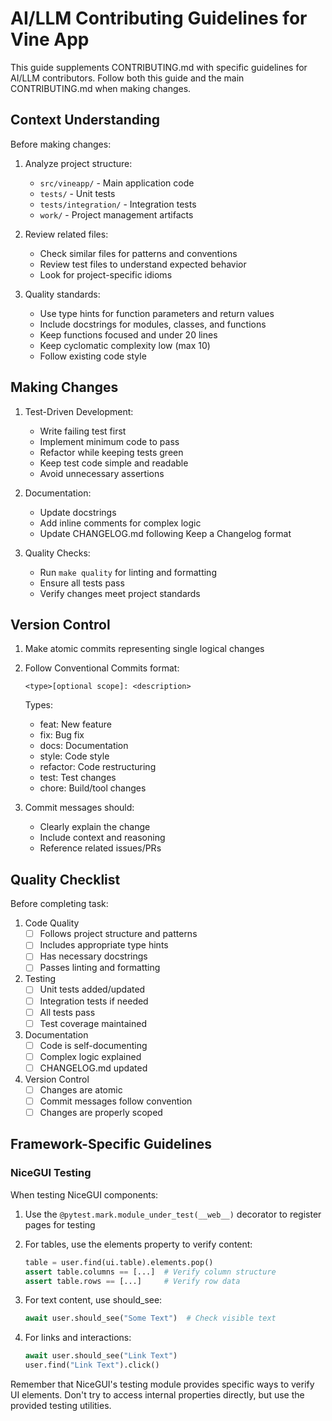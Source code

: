 # AI/LLM Contributing Guidelines for Vine App

This guide supplements CONTRIBUTING.md with specific guidelines for AI/LLM contributors.
Follow both this guide and the main CONTRIBUTING.md when making changes.

## Context Understanding

Before making changes:

1. Analyze project structure:
   - `src/vineapp/` - Main application code
   - `tests/` - Unit tests
   - `tests/integration/` - Integration tests
   - `work/` - Project management artifacts

2. Review related files:
   - Check similar files for patterns and conventions
   - Review test files to understand expected behavior
   - Look for project-specific idioms

3. Quality standards:
   - Use type hints for function parameters and return values
   - Include docstrings for modules, classes, and functions
   - Keep functions focused and under 20 lines
   - Keep cyclomatic complexity low (max 10)
   - Follow existing code style

## Making Changes

1. Test-Driven Development:
   - Write failing test first
   - Implement minimum code to pass
   - Refactor while keeping tests green
   - Keep test code simple and readable
   - Avoid unnecessary assertions

2. Documentation:
   - Update docstrings
   - Add inline comments for complex logic
   - Update CHANGELOG.md following Keep a Changelog format

3. Quality Checks:
   - Run `make quality` for linting and formatting
   - Ensure all tests pass
   - Verify changes meet project standards

## Version Control

1. Make atomic commits representing single logical changes

2. Follow Conventional Commits format:
   ```
   <type>[optional scope]: <description>
   ```
   Types:
   - feat: New feature
   - fix: Bug fix
   - docs: Documentation
   - style: Code style
   - refactor: Code restructuring
   - test: Test changes
   - chore: Build/tool changes

3. Commit messages should:
   - Clearly explain the change
   - Include context and reasoning
   - Reference related issues/PRs

## Quality Checklist

Before completing task:

1. Code Quality
   - [ ] Follows project structure and patterns
   - [ ] Includes appropriate type hints
   - [ ] Has necessary docstrings
   - [ ] Passes linting and formatting

2. Testing
   - [ ] Unit tests added/updated
   - [ ] Integration tests if needed
   - [ ] All tests pass
   - [ ] Test coverage maintained

3. Documentation
   - [ ] Code is self-documenting
   - [ ] Complex logic explained
   - [ ] CHANGELOG.md updated

4. Version Control
   - [ ] Changes are atomic
   - [ ] Commit messages follow convention
   - [ ] Changes are properly scoped

## Framework-Specific Guidelines

### NiceGUI Testing

When testing NiceGUI components:

1. Use the `@pytest.mark.module_under_test(__web__)` decorator to register pages for testing

2. For tables, use the elements property to verify content:
   ```python
   table = user.find(ui.table).elements.pop()
   assert table.columns == [...]  # Verify column structure
   assert table.rows == [...]     # Verify row data
   ```

3. For text content, use should_see:
   ```python
   await user.should_see("Some Text")  # Check visible text
   ```

4. For links and interactions:
   ```python
   await user.should_see("Link Text")
   user.find("Link Text").click()
   ```

Remember that NiceGUI's testing module provides specific ways to verify UI elements. Don't try to access internal properties directly, but use the provided testing utilities.
